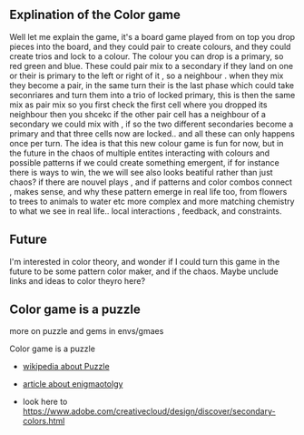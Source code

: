 ## Explination of the Color game

Well let me explain the game, it's a board game played from on top you drop pieces into the board, and they could pair to create colours, and they could create trios and lock to a colour. The colour you can drop is a primary, so red green and blue. These could pair mix to a secondary if they land on one or their is primary to the left or right of it , so a neighbour . when they mix they become a pair, in the same turn their is the last phase which could take seconriares and turn them into a trio of locked primary, this is then the same mix as pair mix so you first check the first cell where you dropped its neighbour then you shcekc if the other pair cell has a neighbour of a secondary we could mix with , if so the two different secondaries become a primary and that three cells now are locked.. and all these can only happens once per turn. The idea is that this new colour game is fun for now, but in the future in the chaos of multiple entites interacting with colours and possible patterns
if we could create something emergent, if for instance there is ways to win, the we will see also looks beatiful rather than just chaos? if there are nouvel plays , and if patterns and color combos connect , makes sense, and why these pattern emerge in real life too, from flowers to trees to animals to water etc more complex and more matching chemistry to what we see in real life..
local interactions , feedback, and constraints.

## Future

I'm interested in color theory, and wonder if I could turn this game in the future to be some pattern color maker, and if the chaos. Maybe unclude links and ideas to color theyro here?

## Color game is a puzzle

more on puzzle and gems in envs/gmaes

Color game is a puzzle

- [wikipedia about Puzzle](https://en.wikipedia.org/wiki/Puzzle)

- [article about enigmaotolgy](https://www.thepipettepen.com/enigmatology-the-art-of-puzzle-design/)

- look here to https://www.adobe.com/creativecloud/design/discover/secondary-colors.html
